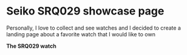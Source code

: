 <h1>Seiko SRQ029 showcase page</h1>
<p>Personally, I love to collect and see watches and I decided to create a landing page about a favorite watch that I would like to own</p>
<p><b>The SRQ029 watch</b></p>
